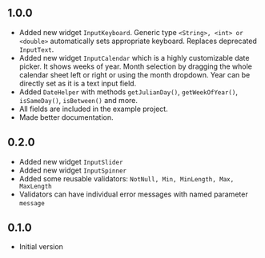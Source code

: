 ## 1.0.0

- Added new widget `InputKeyboard`.
 Generic type `<String>, <int> or <double>` automatically sets appropriate keyboard. 
 Replaces deprecated `InputText`.
- Added new widget `InputCalendar` which is a highly customizable
 date picker. It shows weeks of year.
 Month selection by dragging the whole calendar sheet left or right
 or using the month dropdown.
 Year can be directly set as it is a text input field.
- Added `DateHelper` with methods `getJulianDay()`,
 `getWeekOfYear()`, `isSameDay()`, `isBetween()` and more.
- All fields are included in the example project.
- Made better documentation.

## 0.2.0

- Added new widget `InputSlider`
- Added new widget `InputSpinner`
- Added some reusable validators: `NotNull, Min, MinLength, Max, MaxLength`
- Validators can have individual error messages with named parameter `message`

## 0.1.0

- Initial version

